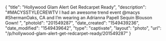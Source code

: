 {
    "title": "Hollywood Glam Alert Get Redcarpet Ready",
    "description": "#MACYSSTYLECREWTV  I had an awesome trend event @macys #ShermanOaks, CA and I’m wearing an Adrianna Papell Sequin Blouson Gown! ",
    "photoId": "201549287",
    "date_created": "1549439236",
    "date_modified": "1549439642",
    "type": "captivate",
    "layout": "photo",
    "url": "\/p\/hollywood-glam-alert-get-redcarpet-ready\/201549287"
}